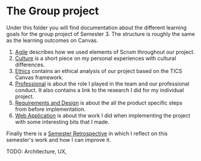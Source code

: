 # The Group project
Under this folder you will find documentation about the different learning goals for the group project of Semester 3. The structure is roughly the same as the learning outcomes on Canvas.
1. [Agile](Agile/README.md) describes how we used elements of Scrum throughout our project.
2. [Culture](Cultural-Differences/README.md) is a short piece on my personal experiences with cultural differences.
3. [Ethics](Ethics/README.md) contains an ethical analysis of our project based on the TICS Canvas framework.
4. [Professional](Professional/README.md) is about the role I played in the team and our professional conduct. It also contains a link to the research I did for my individual project.
5. [Requirements and Design](Requireents-and-Design/README.md) is about the all the product specific steps from before implementation.
6. [Web Application](Web-Application/README.md) is about the work I did when implementing the project with some interesting bits that I made.

Finally there is a [Semester Retrospective](Semester-Retrospective/README.md) in which I reflect on this semester's work and how I can improve it.


TODO: Architecture, UX, 
